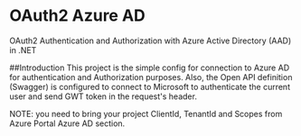 # OAuth2 Azure AD
OAuth2 Authentication and Authorization with Azure Active Directory (AAD) in .NET

##Introduction
This project is the simple config for connection to Azure AD for authentication and Authorization purposes.
Also, the Open API definition (Swagger) is configured to connect to Microsoft to authenticate the current user and send GWT token in the request's header.

NOTE: you need to bring your project ClientId, TenantId and Scopes from Azure Portal Azure AD section.
